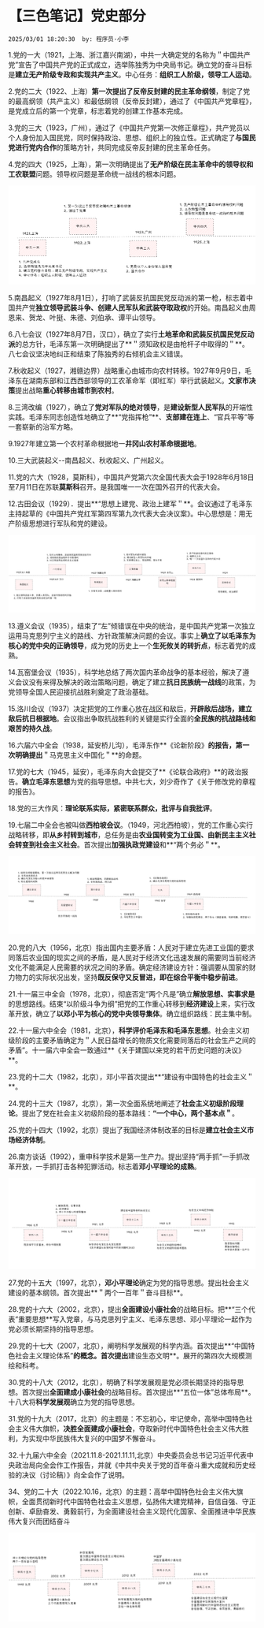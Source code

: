 # 【三色笔记】党史部分
`2025/03/01 18:20:30  by: 程序员·小李`

1.党的一大（1921，上海、浙江嘉兴南湖），中共一大确定党的名称为＂中国共产党”宣告了中国共产党的正式成立，选举陈独秀为中央局书记。确立党的奋斗目标是**建立无产阶级专政和实现共产主义**。中心任务：**组织工人阶级，领导工人运动**。

2.党的二大（1922、上海）**第一次提出了反帝反封建的民主革命纲领**，制定了党的最高纲领（共产主义）和最低纲领（反帝反封建），通过了《中国共产党章程》，是党成立后的第一个党章，标志着党的创建工作基本完成。

3.党的三大（1923，广州），通过了《中国共产党第一次修正章程》，共产党员以个人身份加入国民党，同时保持政治、思想、组织上的独立性。正式确定了**与国民党进行党内合作**的策略方针，共同完成反帝反封建的民主革命任务。

4.党的四大（1925，上海），第一次明确提出了**无产阶级在民主革命中的领导权和工农联盟**问题。领导权问题是革命统一战线的根本问题。

![image](【三色笔记】党史部分\984e6fe8-2e65-466f-9b57-a361f7ce155b.png) 

5.南昌起义（1927年8月1日），打响了武装反抗国民党反动派的第一枪，标志着中国共产党**独立领导武装斗争、创建人民军队和武装夺取政权**的开始。南昌起义由周恩来、贺龙、叶挺、朱德、刘伯承、谭平山领导。

6.八七会议（1927年8月7日，汉口），确立了实行**土地革命和武装反抗国民党反动派**的总方针，毛泽东第一次明确提出了**＂须知政权是由枪杆子中取得的＂**。八七会议坚决地纠正和结束了陈独秀的右倾机会主义错误。

7.秋收起义（1927，湘赣边界）战略重心由城市向农村转移。1927年9月9日，毛泽东在湖南东部和江西西部领导的工农革命军（即红军）举行武装起义。**文家市决策**提出战略**重心转移由城市到农村**。

8.三湾改编（1927），确立了**党对军队的绝对领导**，是**建设新型人民军队**的开端性实践。毛泽东同志创造性地确立了**“党指挥枪”**、**支部建在连上**、“官兵平等”等一套崭新的治军方略。

9.1927年建立第一个农村革命根据地一**井冈山农村革命根据地**。

10.三大武装起义--南昌起义、秋收起义、广州起义。

11.党的六大（1928，莫斯科），中国共产党第六次全国代表大会于1928年6月18日至7月11日在苏联**莫斯科**召开。是我国唯一一次在国外召开的代表大会。

12.古田会议（1929）．提出**“思想上建党、政治上建军＂**。会议通过了毛泽东主持起草的《中国共产党红军第四军第九次代表大会决议案》。中心思想是：用无产阶级思想进行军队和党的建设。

![image](【三色笔记】党史部分\d805f754-ce3a-4af7-861a-d6747fa85a31.png) 


13.遵义会议（1935），结束了“左”倾错误在中央的统治，是中国共产党第一次独立运用马克思列宁主义的路线、方针政策解决问题的会议。事实上**确立了以毛泽东为核心的党中央的正确领导**，成为党的历史上一个**生死攸关的转折点**，标志着党的成熟。

14.瓦窑堡会议（1935），科学地总结了两次国内革命战争的基本经验，解决了遵义会议没有来得及解决的政治策略问题，确定了建立**抗日民族统一战线**的政策，为党领导全国人民迎接抗战胜利奠定了政治基础。

15.洛川会议（1937）决定把党的工作重心放在战区和敌后，**开辟敌后战场，建立敌后抗日根据地**。会议指出争取抗战胜利的关键是实行全面的**全民族的抗战路线和艰苦的持久战**。

16.六届六中全会（1938，延安桥儿沟），毛泽东作**《论新阶段》**的报告，第一次明确提出**＂马克思主义中国化＂**的命题。

17.党的七大（1945，延安），毛泽东向大会提交了**《论联合政府》**的政治报告。**确立毛泽东思想**为党的指导思想。中共七大，刘少奇作了《关于修改党的章程的报告》。

18.党的三大作风：**理论联系实际，紧密联系群众，批评与自我批评**。

19.七届二中全会也被叫做**西柏坡会议**。（1949，河北西柏坡），党的工作重心实行战略转移，即**从乡村转到城市**，总任务是由**农业国转变为工业国、由新民主主义社会转变到社会主义社会**。首次提出**加强执政党建设**和**“两个务必＂**。

![image](【三色笔记】党史部分\58344274-dadd-435f-88d3-4eda16650618.png) 

20.党的八大（1956，北京）指出国内主要矛盾：人民对于建立先进工业国的要求同落后农业国的现实之间的矛盾，是人民对于经济文化迅速发展的需要同当前经济文化不能满足人民需要的状况之间的矛盾。确定经济建设方针：强调要从国家的财力物力的实际状况出发，坚持**既反保守又反冒进，即在综合平衡中稳步前进**。

21.十一届三中全会（1978，北京），彻底否定“两个凡是”确立**解放思想、实事求是**的思想路线。结束“以阶级斗争为纲”把党的工作重心转移到**经济建设**上来，实行改革开放，确立了**以邓小平为核心的党中央领导集体**。确立组织路线：民主集中制。

22.十一届六中全会（1981，北京），**科学评价毛泽东和毛泽东思想**。社会主义初级阶段的主要矛盾确定为＂人民日益增长的物质文化需要同落后的社会生产之间的矛盾”。十一届六中全会一致通过**《关于建国以来党的若干历史问题的决议》**。

23.党的十二大（1982，北京），邓小平首次提出**“建设有中国特色的社会主义＂**。

24.党的十三大（1987，北京），第一次全面系统地阐述了**社会主义初级阶段理论**。提出了党在社会主义初级阶段的基本路线：**“一个中心，两个基本点＂**。

25.党的十四大（1992，北京）提出了我国经济体制改革的目标是**建立社会主义市场经济体制**。

26.南方谈话（1992），重申科学技术是第一生产力。提出坚持“两手抓”一手抓改革开放，一手抓打击各种犯罪活动。标志着**邓小平理论的成熟**。

![image](【三色笔记】党史部分\5d746ed5-f65e-4539-9eba-892ddf768df2.png) 

27.党的十五大（1997，北京），**邓小平理论**确定为党的指导思想。提出社会主义建设的基本纲领。首次提出**＂两个一百年＂奋斗目标**。

28.党的十六大（2002，北京），提出**全面建设小康社会**的战略目标。把**“三个代表”重要思想**写入党章，与马克思列宁主义、毛泽东思想、邓小平理论一起作为党必须长期坚持的指导思想。

29.党的十七大（2007，北京），阐明科学发展观的科学内涵。首次提出**“中国特色社会主义理论体系”**的概念。首次提出**建设生态文明**。展开的第四次大规模测绘和科考。

30.党的十八大（2012，北京），明确了科学发展观是党必须长期坚持的指导思想。首次提出**全面建成小康社会**的战略目标。首次提出**“五位一体”总体布局**。十八大将**科学发展观**确立为党的指导思想。

31.党的十九大（2017，北京）的主题是：不忘初心，牢记使命，高举中国特色社会主义伟大旗帜，**决胜全面建成小康社会**，夺取新时代中国特色社会主义伟大胜利，为实现中华民族伟大复兴的中国梦不懈奋斗。

32.十九届六中全会（2021.11.8-2021.11.11,北京）中央委员会总书记习近平代表中央政治局向全会作工作报告，并就《中共中央关于党的百年奋斗重大成就和历史经验的决议（讨论稿）》向全会作了说明。

34、党的二十大（2022.10.16，北京）的主题：高举中国特色社会主义伟大旗帜，全面贯彻新时代中国特色社会主义思想，弘扬伟大建党精神，自信自强、守正创新、卓励奋发、勇毅前行，为全面建设社会主义现代化国家、全面推进中华民族伟大复兴而团结奋斗

![image](【三色笔记】党史部分\bf2135cf-dce6-42ae-afb1-3d42c67b70c7.png) 